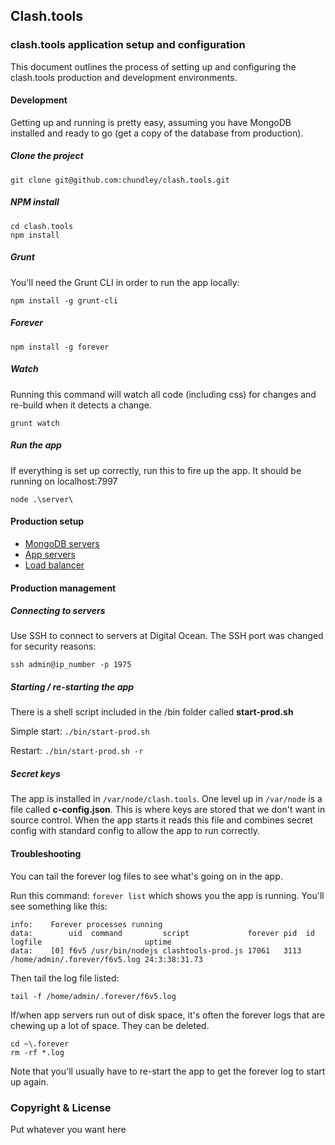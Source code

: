 ## Clash.tools

### clash.tools application setup and configuration
This document outlines the process of setting up and configuring the clash.tools production and development environments.

#### Development
Getting up and running is pretty easy, assuming you have MongoDB installed and ready to go (get a copy of the database from production).

##### Clone the project
`git clone git@github.com:chundley/clash.tools.git`

##### NPM install
```
cd clash.tools
npm install
```

##### Grunt
You'll need the Grunt CLI in order to run the app locally:

`npm install -g grunt-cli`

##### Forever
`npm install -g forever`

##### Watch
Running this command will watch all code (including css) for changes and re-build when it detects a change.

`grunt watch`

##### Run the app
If everything is set up correctly, run this to fire up the app. It should be running on localhost:7997

`node .\server\`

#### Production setup
* [MongoDB servers](doc/mongodb.md)
* [App servers](doc/app.md)
* [Load balancer](doc/loadbalancer.md)

#### Production management

##### Connecting to servers
Use SSH to connect to servers at Digital Ocean. The SSH port was changed for security reasons:

`ssh admin@ip_number -p 1975`

##### Starting / re-starting the app
There is a shell script included in the /bin folder called **start-prod.sh**

Simple start:
`./bin/start-prod.sh`

Restart:
`./bin/start-prod.sh -r`

##### Secret keys
The app is installed in `/var/node/clash.tools`. One level up in `/var/node` is a file called **c-config.json**. This is where keys are stored that we don't want in source control. When the app starts it reads this file and combines secret config with standard config to allow the app to run correctly.

#### Troubleshooting
You can tail the forever log files to see what's going on in the app.

Run this command: `forever list` which shows you the app is running. You'll see something like this:

```
info:    Forever processes running
data:        uid  command         script             forever pid  id logfile                       uptime
data:    [0] f6v5 /usr/bin/nodejs clashtools-prod.js 17061   3113    /home/admin/.forever/f6v5.log 24:3:38:31.73
```

Then tail the log file listed:

`tail -f /home/admin/.forever/f6v5.log`

If/when app servers run out of disk space, it's often the forever logs that are chewing up a lot of space. They can be deleted.

```
cd ~\.forever
rm -rf *.log
```

Note that you'll usually have to re-start the app to get the forever log to start up again.

### Copyright & License
Put whatever you want here